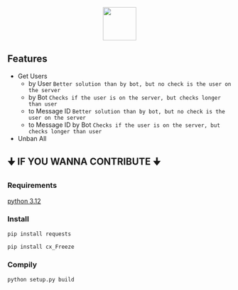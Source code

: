 <p align="center">
  <a href="https://github.com/sniperpl/Discord-GetUsers/releases/download/v1.6b/GetUsers.rar">
    <img src="https://img.shields.io/badge/Download-000?style=for-the-badge" style="height: 75px" />
  </a>
</p>

## Features

- Get Users
  - by User `Better solution than by bot, but no check is the user on the server`
  - by Bot `Checks if the user is on the server, but checks longer than user`
  - to Message ID `Better solution than by bot, but no check is the user on the server`
  - to Message ID by Bot `Checks if the user is on the server, but checks longer than user`
- Unban All

## 🠋 IF YOU WANNA CONTRIBUTE 🠋

### Requirements

[python 3.12](https://www.python.org/downloads/release/python-3128/)

### Install

```sh
pip install requests
```

```sh
pip install cx_Freeze
```

### Compily

```sh
python setup.py build
```
